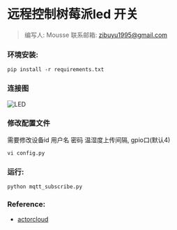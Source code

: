 # 远程控制树莓派led 开关
> 编写人: Mousse
> 联系邮箱: zibuyu1995@gmail.com

### 环境安装:
```
pip install -r requirements.txt
```
### 连接图
![LED](https://user-images.githubusercontent.com/17525759/46397023-a4f36f00-c723-11e8-9224-52df300188ce.png)

### 修改配置文件
需要修改设备id 用户名 密码 温湿度上传间隔, gpio口(默认4)
```
vi config.py
```
### 运行:
```
python mqtt_subscribe.py
```
### Reference:
* [actorcloud](https://www.actorcloud.io/)

